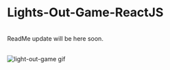 # Lights-Out-Game-ReactJS

<br>
ReadMe update will be here soon.
<br>
<br>
 

![light-out-game gif](https://user-images.githubusercontent.com/24496846/217276243-5431944c-857c-4905-91dc-c966d01cd842.gif)
